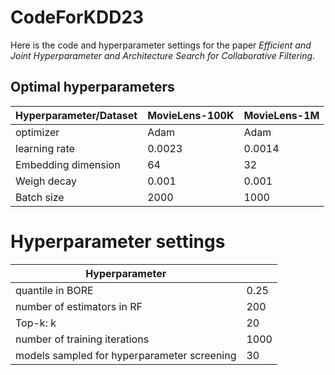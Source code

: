 # CodeForKDD23

Here is the code and hyperparameter settings for the paper *Efficient and Joint Hyperparameter and Architecture Search for Collaborative Filtering*.

## Optimal hyperparameters

| Hyperparameter/Dataset | MovieLens-100K | MovieLens-1M |
| ---------------------- | -------------- | ------------ |
| optimizer              | Adam           | Adam         |
| learning rate          | 0.0023         | 0.0014       |
| Embedding dimension    | 64             | 32           |
| Weigh decay            | 0.001          | 0.001        |
| Batch size             | 2000           | 1000         |



# Hyperparameter settings

| Hyperparameter                              |      |
| ------------------------------------------- | ---- |
| quantile in BORE                            | 0.25 |
| number of estimators in RF                  | 200  |
| Top-k: k                                    | 20   |
| number of training iterations               | 1000 |
| models sampled for hyperparameter screening | 30   |

